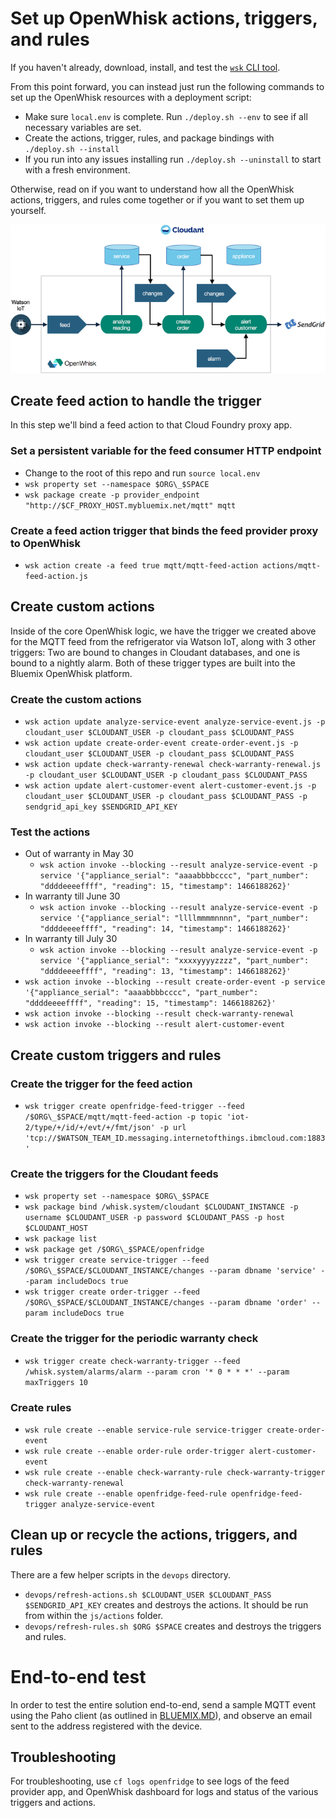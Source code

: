 # Set up OpenWhisk actions, triggers, and rules
If you haven't already, download, install, and test the [`wsk` CLI tool](https://new-console.ng.bluemix.net/openwhisk/cli).

From this point forward, you can instead just run the following commands to set up the OpenWhisk resources with a deployment script:
* Make sure `local.env` is complete. Run `./deploy.sh --env` to see if all necessary variables are set.
* Create the actions, trigger, rules, and package bindings with  `./deploy.sh --install`
* If you run into any issues installing run `./deploy.sh --uninstall` to start with a fresh environment.

Otherwise, read on if you want to understand how all the OpenWhisk actions, triggers, and rules come together or if you want to set them up yourself.

![Triggers and actions](actions-triggers.png)

## Create feed action to handle the trigger
In this step we'll bind a feed action to that Cloud Foundry proxy app.

### Set a persistent variable for the feed consumer HTTP endpoint
* Change to the root of this repo and run `source local.env`
* `wsk property set --namespace $ORG\_$SPACE`
* `wsk package create -p provider_endpoint "http://$CF_PROXY_HOST.mybluemix.net/mqtt" mqtt`

### Create a feed action trigger that binds the feed provider proxy to OpenWhisk
* `wsk action create -a feed true mqtt/mqtt-feed-action actions/mqtt-feed-action.js`

## Create custom actions
Inside of the core OpenWhisk logic, we have the trigger we created above for the MQTT feed from the refrigerator via Watson IoT, along with 3 other triggers: Two are bound to changes in Cloudant databases, and one is bound to a nightly alarm. Both of these trigger types are built into the Bluemix OpenWhisk platform.

### Create the custom actions
* `wsk action update analyze-service-event analyze-service-event.js -p cloudant_user $CLOUDANT_USER -p cloudant_pass $CLOUDANT_PASS`
* `wsk action update create-order-event create-order-event.js -p cloudant_user $CLOUDANT_USER -p cloudant_pass $CLOUDANT_PASS`
* `wsk action update check-warranty-renewal check-warranty-renewal.js -p cloudant_user $CLOUDANT_USER -p cloudant_pass $CLOUDANT_PASS`
* `wsk action update alert-customer-event alert-customer-event.js -p cloudant_user $CLOUDANT_USER -p cloudant_pass $CLOUDANT_PASS -p sendgrid_api_key $SENDGRID_API_KEY`

### Test the actions
* Out of warranty in May 30
    * `wsk action invoke --blocking --result analyze-service-event -p service '{"appliance_serial": "aaaabbbbcccc", "part_number": "ddddeeeeffff", "reading": 15, "timestamp": 1466188262}'`
* In warranty till June 30
    * `wsk action invoke --blocking --result analyze-service-event -p service '{"appliance_serial": "llllmmmmnnnn", "part_number": "ddddeeeeffff", "reading": 14, "timestamp": 1466188262}'`
* In warranty till July 30
    * `wsk action invoke --blocking --result analyze-service-event -p service '{"appliance_serial": "xxxxyyyyzzzz", "part_number": "ddddeeeeffff", "reading": 13, "timestamp": 1466188262}'`
* `wsk action invoke --blocking --result create-order-event -p service '{"appliance_serial": "aaaabbbbcccc", "part_number": "ddddeeeeffff", "reading": 15, "timestamp": 1466188262}'`
* `wsk action invoke --blocking --result check-warranty-renewal`
* `wsk action invoke --blocking --result alert-customer-event`

## Create custom triggers and rules

### Create the trigger for the feed action
* `wsk trigger create openfridge-feed-trigger --feed /$ORG\_$SPACE/mqtt/mqtt-feed-action -p topic 'iot-2/type/+/id/+/evt/+/fmt/json' -p url 'tcp://$WATSON_TEAM_ID.messaging.internetofthings.ibmcloud.com:1883'`

### Create the triggers for the Cloudant feeds
* `wsk property set --namespace $ORG\_$SPACE`
* `wsk package bind /whisk.system/cloudant $CLOUDANT_INSTANCE -p username $CLOUDANT_USER -p password $CLOUDANT_PASS -p host $CLOUDANT_HOST`
* `wsk package list`
* `wsk package get /$ORG\_$SPACE/openfridge`
* `wsk trigger create service-trigger --feed /$ORG\_$SPACE/$CLOUDANT_INSTANCE/changes --param dbname 'service' --param includeDocs true`
* `wsk trigger create order-trigger --feed /$ORG\_$SPACE/$CLOUDANT_INSTANCE/changes --param dbname 'order' --param includeDocs true`

### Create the trigger for the periodic warranty check
*  `wsk trigger create check-warranty-trigger --feed /whisk.system/alarms/alarm --param cron '* 0 * * *' --param maxTriggers 10`

### Create rules
* `wsk rule create --enable service-rule service-trigger create-order-event`
* `wsk rule create --enable order-rule order-trigger alert-customer-event`
* `wsk rule create --enable check-warranty-rule check-warranty-trigger check-warranty-renewal`
* `wsk rule create --enable openfridge-feed-rule openfridge-feed-trigger analyze-service-event`

## Clean up or recycle the actions, triggers, and rules
There are a few helper scripts in the `devops` directory.

* `devops/refresh-actions.sh $CLOUDANT_USER $CLOUDANT_PASS $SENDGRID_API_KEY` creates and destroys the actions. It should be run from within the `js/actions` folder.
* `devops/refresh-rules.sh $ORG $SPACE` creates and destroys the triggers and rules.

# End-to-end test
In order to test the entire solution end-to-end, send a sample MQTT event using the Paho client (as outlined in [BLUEMIX.MD](BLUEMIX.MD)), and observe an email sent to the address registered with the device.

## Troubleshooting
For troubleshooting, use `cf logs openfridge` to see logs of the feed provider app, and OpenWhisk dashboard for logs and status of the various triggers and actions.
